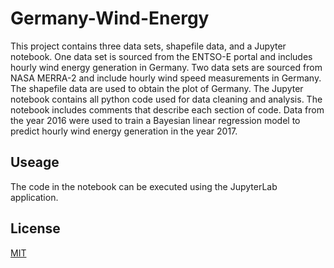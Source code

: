 # Germany-Wind-Energy

This project contains three data sets, shapefile data, and a Jupyter notebook. 
One data set is sourced from the ENTSO-E portal and includes hourly wind energy generation in Germany.
Two data sets are sourced from NASA MERRA-2 and include hourly wind speed measurements in Germany. 
The shapefile data are used to obtain the plot of Germany. 
The Jupyter notebook contains all python code used for data cleaning and analysis. The notebook includes comments that describe each section of code. 
Data from the year 2016 were used to train a Bayesian linear regression model to predict hourly wind energy generation in the year 2017.  

## Useage

The code in the notebook can be executed using the JupyterLab application.

## License

[MIT](https://choosealicense.com/licenses/mit/)
